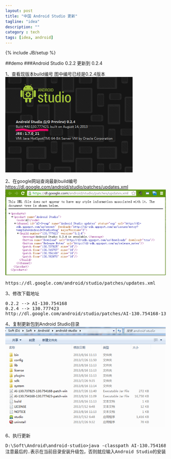 ```yaml
---
layout: post
title: "中国 Android Studio 更新"
tagline: "idea"
description: ""
category : tech
tags: [idea, android]
---
```

{% include JB/setup %}

##demo
###Android Studio 0.2.2 更新到 0.2.4

1、查看现版本build编号
图中编号已经是0.2.4版本
<img src="/assets/img/2013081601.png" alt="form">

2、在google网站查询最新build编号
<a href='https://dl.google.com/android/studio/patches/updates.xml' target='_blank'>https://dl.google.com/android/studio/patches/updates.xml</a>
<img src="/assets/img/2013081602.png" alt="form">
<pre class="prettyPrint">
https://dl.google.com/android/studio/patches/updates.xml
</pre>

3、修改下载地址
<pre class="prettyPrint">
0.2.2 --> AI-130.754168
0.2.4 --> 130.777423
http://dl.google.com/android/studio/patches/AI-130.754168-130.777423-patch-win.jar
</pre>

4、复制更新包到Android Studio目录
<img src="/assets/img/2013081603.png" alt="form">

6、执行更新
<pre class="prettyPrint">
D:\Soft\Android\android-studio>java -classpath AI-130.754168-130.777423-patch-win.jar com.intellij.updater.Runner install .
注意最后的.表示在当前目录安装升级包，否则就应输入Android Studio的安装路径。
</pre>